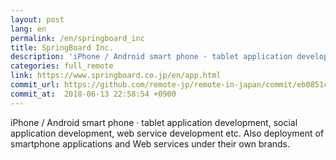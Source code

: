 ```yaml
---
layout: post
lang: en
permalink: /en/springboard_inc
title: SpringBoard Inc.
description: 'iPhone / Android smart phone · tablet application development, social application development, web service development etc. Also deployment of smartphone applications and Web services under their own brands.'
categories: full_remote
link: https://www.springboard.co.jp/en/app.html
commit_url: https://github.com/remote-jp/remote-in-japan/commit/eb0851c054c481ebe7a61d086c348a814045e521
commit_at:  2018-06-13 22:58:54 +0900
---
```


<p>iPhone / Android smart phone · tablet application development, social application development, web service development etc. Also deployment of smartphone applications and Web services under their own brands.</p>
